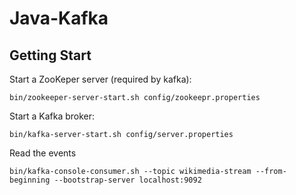 # Java-Kafka

## Getting Start
Start a ZooKeper server (required by kafka):
```
bin/zookeeper-server-start.sh config/zookeepr.properties
```

Start a Kafka broker:
```
bin/kafka-server-start.sh config/server.properties
```

Read the events
```
bin/kafka-console-consumer.sh --topic wikimedia-stream --from-beginning --bootstrap-server localhost:9092
```
